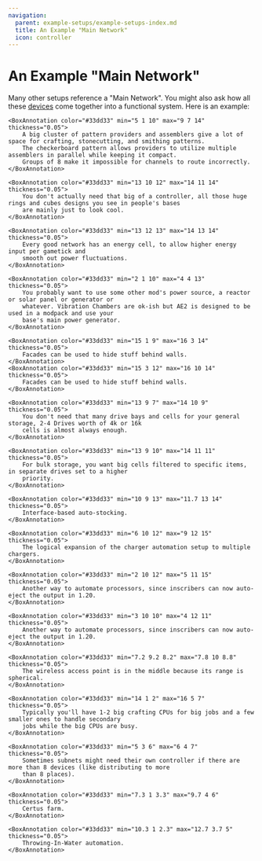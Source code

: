 ```yaml
---
navigation:
  parent: example-setups/example-setups-index.md
  title: An Example "Main Network"
  icon: controller
---
```


# An Example "Main Network"

Many other setups reference a "Main Network". You might also ask how all these [devices](../ae2-mechanics/devices.md) come
together into a functional system. Here is an example:

<GameScene zoom="2.5" interactive={true}>
  <ImportStructure src="../assets/assemblies/small_base_network.snbt" />

    <BoxAnnotation color="#33dd33" min="5 1 10" max="9 7 14" thickness="0.05">
        A big cluster of pattern providers and assemblers give a lot of space for crafting, stonecutting, and smithing patterns.
        The checkerboard pattern allows providers to utilize multiple assemblers in parallel while keeping it compact.
        Groups of 8 make it impossible for channels to route incorrectly.
    </BoxAnnotation>

    <BoxAnnotation color="#33dd33" min="13 10 12" max="14 11 14" thickness="0.05">
        You don't actually need that big of a controller, all those huge rings and cubes designs you see in people's bases
        are mainly just to look cool.
    </BoxAnnotation>

    <BoxAnnotation color="#33dd33" min="13 12 13" max="14 13 14" thickness="0.05">
        Every good network has an energy cell, to allow higher energy input per gametick and 
        smooth out power fluctuations.
    </BoxAnnotation>
    
    <BoxAnnotation color="#33dd33" min="2 1 10" max="4 4 13" thickness="0.05">
        You probably want to use some other mod's power source, a reactor or solar panel or generator or
        whatever. Vibration Chambers are ok-ish but AE2 is designed to be used in a modpack and use your 
        base's main power generator.
    </BoxAnnotation>

    <BoxAnnotation color="#33dd33" min="15 1 9" max="16 3 14" thickness="0.05">
        Facades can be used to hide stuff behind walls.
    </BoxAnnotation>
    <BoxAnnotation color="#33dd33" min="15 3 12" max="16 10 14" thickness="0.05">
        Facades can be used to hide stuff behind walls.
    </BoxAnnotation>

    <BoxAnnotation color="#33dd33" min="13 9 7" max="14 10 9" thickness="0.05">
        You don't need that many drive bays and cells for your general storage, 2-4 Drives worth of 4k or 16k
        cells is almost always enough.
    </BoxAnnotation>

    <BoxAnnotation color="#33dd33" min="13 9 10" max="14 11 11" thickness="0.05">
        For bulk storage, you want big cells filtered to specific items, in separate drives set to a higher
        priority.
    </BoxAnnotation>

    <BoxAnnotation color="#33dd33" min="10 9 13" max="11.7 13 14" thickness="0.05">
        Interface-based auto-stocking.
    </BoxAnnotation>

    <BoxAnnotation color="#33dd33" min="6 10 12" max="9 12 15" thickness="0.05">
        The logical expansion of the charger automation setup to multiple chargers.
    </BoxAnnotation>

    <BoxAnnotation color="#33dd33" min="2 10 12" max="5 11 15" thickness="0.05">
        Another way to automate processors, since inscribers can now auto-eject the output in 1.20.
    </BoxAnnotation>

    <BoxAnnotation color="#33dd33" min="3 10 10" max="4 12 11" thickness="0.05">
        Another way to automate processors, since inscribers can now auto-eject the output in 1.20.
    </BoxAnnotation>

    <BoxAnnotation color="#33dd33" min="7.2 9.2 8.2" max="7.8 10 8.8" thickness="0.05">
        The wireless access point is in the middle because its range is spherical.
    </BoxAnnotation>

    <BoxAnnotation color="#33dd33" min="14 1 2" max="16 5 7" thickness="0.05">
        Typically you'll have 1-2 big crafting CPUs for big jobs and a few smaller ones to handle secondary
        jobs while the big CPUs are busy.
    </BoxAnnotation>

    <BoxAnnotation color="#33dd33" min="5 3 6" max="6 4 7" thickness="0.05">
        Sometimes subnets might need their own controller if there are more than 8 devices (like distributing to more
        than 8 places).
    </BoxAnnotation>

    <BoxAnnotation color="#33dd33" min="7.3 1 3.3" max="9.7 4 6" thickness="0.05">
        Certus farm.
    </BoxAnnotation>

    <BoxAnnotation color="#33dd33" min="10.3 1 2.3" max="12.7 3.7 5" thickness="0.05">
        Throwing-In-Water automation.
    </BoxAnnotation>

  <IsometricCamera yaw="135" pitch="15" />
</GameScene>
